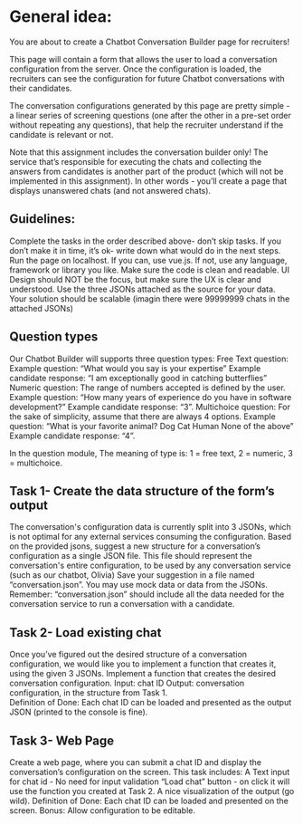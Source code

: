 # General idea:
You are about to create a Chatbot Conversation Builder page for recruiters!

This page will contain a form that allows the user to load a conversation configuration from the server. Once the configuration is loaded, the recruiters can see the configuration for future Chatbot conversations with their candidates.

The conversation configurations generated by this page are pretty simple - a linear series of screening questions (one after the other in a pre-set order without repeating any questions), that help the recruiter understand if the candidate is relevant or not.

Note that this assignment includes the conversation builder only! The service that’s responsible for executing the chats and collecting the answers from candidates is another part of the product (which will not be implemented in this assignment).
In other words - you’ll create a page that displays unanswered chats (and not answered chats).


## Guidelines:
Complete the tasks in the order described above- don’t skip tasks.
If you don’t make it in time, it’s ok- write down what would do in the next steps. 
Run the page on localhost. If you can, use vue.js. If not, use any language, framework or library you like.
Make sure the code is clean and readable.
UI Design should NOT be the focus, but make sure the UX is clear and understood.
Use the three JSONs attached as the source for your data.
Your solution should be scalable (imagin there were 99999999 chats in the attached JSONs)


## Question types
Our Chatbot Builder will supports three question types:
Free Text question:
Example question: “What would you say is your expertise”
Example candidate response: “I am exceptionally good in catching butterflies”
Numeric question:
The range of numbers accepted is defined by the user.
Example question: “How many years of experience do you have in software development?”
Example candidate response: “3”.
Multichoice question:
For the sake of simplicity, assume that there are always 4 options.
Example question: “What is your favorite animal?
Dog
Cat
Human
None of the above”
Example candidate response: “4”.

In the question module, The meaning of type is: 1 = free text, 2 = numeric, 3 = multichoice.

## Task 1- Create the data structure of the form’s output
The conversation's configuration data is currently split into 3 JSONs, which is not optimal for any external services consuming the configuration.
Based on the provided jsons, suggest a new structure for a conversation’s configuration as a single JSON file. This file should represent the conversation's entire configuration, to be used by any conversation service (such as our chatbot, Olivia)
Save your suggestion in a file named “conversation.json”. You may use mock data or data from the JSONs.
Remember: “conversation.json” should include all the data needed for the conversation service to run a conversation with a candidate.
    

## Task 2- Load existing chat
Once you’ve figured out the desired structure of a conversation configuration, we would like you to implement a function that creates it, using the given 3 JSONs.
Implement a function that creates the desired conversation configuration.
Input: chat ID
Output: conversation configuration, in the structure from Task 1.    
Definition of Done: Each chat ID can be loaded and presented as the output JSON (printed to the console is fine).


## Task 3- Web Page  
Create a web page, where you can submit a chat ID and display the conversation’s configuration on the screen. This task includes:
A Text input for chat id - No need for input validation
“Load chat” button - on click it will use the function you created at Task 2.
A nice visualization of the output (go wild).
Definition of Done: Each chat ID can be loaded and presented on the screen.
Bonus: Allow configuration to be editable. 

